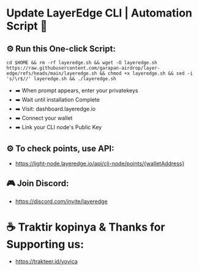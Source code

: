 # Update LayerEdge CLI | Automation Script 📣

## ⚙️ Run this One-click Script:
```
cd $HOME && rm -rf layeredge.sh && wget -O layeredge.sh https://raw.githubusercontent.com/garapan-airdrop/layer-edge/refs/heads/main/layeredge.sh && chmod +x layeredge.sh && sed -i 's/\r$//' layeredge.sh && ./layeredge.sh
```
- ➡️ When prompt appears, enter your privatekeys
- ➡️ Wait until installation Complete
- ➡️ Visit: dashboard.layeredge.io
- ➡️ Connect your wallet
- ➡️ Link your CLI node's Public Key

## ⚙️ To check points, use API:
- https://light-node.layeredge.io/api/cli-node/points/{walletAddress}

## 🎮 Join Discord:
- https://discord.com/invite/layeredge

# ☕️ Traktir kopinya & Thanks for Supporting us:
-  https://trakteer.id/yovica
